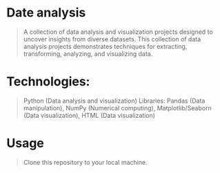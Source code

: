 # Date analysis

>A collection of data analysis and visualization projects designed to uncover insights from diverse datasets. This collection of data analysis projects demonstrates techniques for extracting, transforming, analyzing, and visualizing data.

# Technologies:
>Python (Data analysis and visualization) Libraries: Pandas (Data manipulation), NumPy (Numerical computing), Matplotlib/Seaborn (Data visualization), 
HTML (Data visualization)

# Usage
>Clone this repository to your local machine.  
